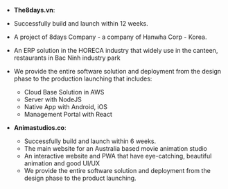 - **The8days.vn**:
- Successfully build and launch within 12 weeks.
- A project of 8days Company - a company of Hanwha Corp - Korea.
- An ERP solution in the HORECA industry that widely use in the canteen, restaurants in Bac Ninh industry park
- We provide the entire software solution and deployment from the design phase to the production launching that includes:
    - Cloud Base Solution in AWS
    - Server with NodeJS
    - Native App with Android, iOS
    - Management Portal with React

- **Animastudios.co**:
    - Successfully build and launch within 6 weeks.
    - The main website for an Australia based movie animation studio
    - An interactive website and PWA that have eye-catching, beautiful animation and good UI/UX
    - We provide the entire software solution and deployment from the design phase to the product launching.